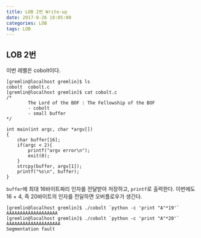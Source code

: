 ```yaml
---
title: LOB 2번 Write-up
date: 2017-8-26 18:05:00
categories: LOB
tags: LOB
---
```


## LOB 2번

이번 레벨은 cobolt이다.

    [gremlin@localhost gremlin]$ ls
    cobolt  cobolt.c
    [gremlin@localhost gremlin]$ cat cobolt.c
    /*
            The Lord of the BOF : The Fellowship of the BOF
            - cobolt
            - small buffer
    */
    
    int main(int argc, char *argv[])
    {
        char buffer[16];
        if(argc < 2){
            printf("argv error\n");
            exit(0);
        }
        strcpy(buffer, argv[1]);
        printf("%s\n", buffer);
    }

`buffer`에 최대 16바이트짜리 인자를 전달받아 저장하고, `printf`로 출력한다. 이번에도 16 + 4, 즉 20바이트의 인자를 전달하면 오버플로우가 생긴다.

    [gremlin@localhost gremlin]$ ./cobolt `python -c 'print "A"*19'`
    AAAAAAAAAAAAAAAAAAA
    [gremlin@localhost gremlin]$ ./cobolt `python -c 'print "A"*20'`
    AAAAAAAAAAAAAAAAAAAA
    Segmentation fault

